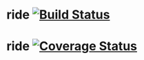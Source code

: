 # ride [![Build Status](https://travis-ci.org/roxyrobert/ride.svg?branch=endpoints)](https://travis-ci.org/roxyrobert/ride)
# ride [![Coverage Status](https://coveralls.io/repos/github/roxyrobert/ride/badge.svg?branch=master)](https://coveralls.io/github/roxyrobert/ride?branch=endpoints2)
